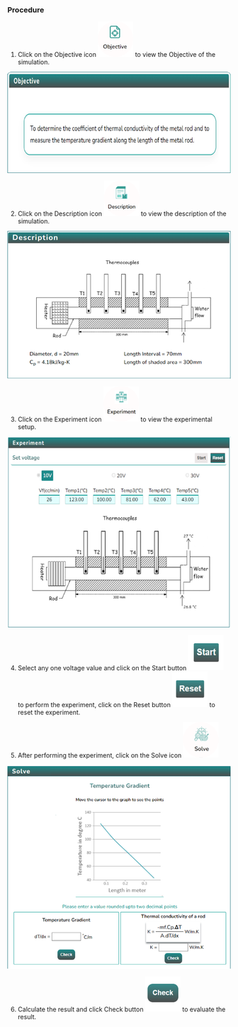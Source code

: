 ### Procedure

1. Click on the Objective icon <img src="images/objecticon.png" alt="Alt text" style="height:80px; width:80px;"> to view the Objective of the simulation.

![Alt text](images/Simscreen1.png)

2. Click on the Description icon <img src="images/Desicon.png" alt="Alt text" style="height:80px; width:80px;"> to view the description of the simulation.

![Alt text](images/Descriptionscreen.png)

3. Click on the Experiment icon <img src="images/expicon.png" alt="Alt text" style="height:80px; width:80px;"> to view the experimental setup.

![Alt text](images/expscreen.png)

4. Select any one voltage value and click on the Start button <img src="images/startButton.png" alt="Alt text" style="height:80px; width:80px;"> to perform the experiment, click on the Reset button <img src="images/resetButton.png" alt="Alt text" style="height:80px; width:80px;"> to reset the experiment.

5. After performing the experiment, click on the Solve icon <img src="images/solveicon.png" alt="Alt text" style="height:80px; width:80px;">

![Alt text](images/solvescreen.png)

6. Calculate the result and click Check button <img src="images/checkButton.png" alt="Alt text" style="height:80px; width:80px;"> to evaluate the result.
